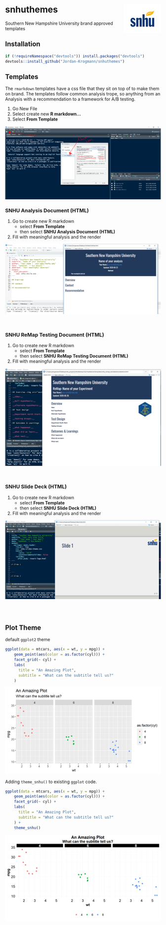 
# snhuthemes <img src="./imgs/snhu-logo.png" align="right" width="120" />

Southern New Hampshire University brand approved templates

## Installation

``` r
if (!requireNamespace("devtools")) install.packages("devtools")
devtools::install_github("Jordan-Krogmann/snhuthemes")
```

## Templates

The `rmarkdown` templates have a css file that they sit on top of to
make them on brand. The templates follow common analysis trope, so
anything from an Analysis with a recommendation to a framework for A/B
testing.

1.  Go New File
2.  Select create new **R markdown…**
3.  Select **From Template**

![](./imgs/template_3.PNG)

### SNHU Analysis Document (HTML)

1.  Go to create new R markdown
      - select **From Template**
      - then select **SNHU Analysis Document (HTML)**
2.  Fill with meaningful analysis and the render

![](./imgs/template_4.PNG)

<br>

### SNHU ReMap Testing Document (HTML)

1.  Go to create new R markdown
      - select **From Template**
      - then select **SNHU ReMap Testing Document (HTML)**
2.  Fill with meaningful analysis and the render

![](./imgs/reamp.PNG)

<br>

### SNHU Slide Deck (HTML)

1.  Go to create new R markdown
      - select **From Template**
      - then select **SNHU Slide Deck (HTML)**
2.  Fill with meaningful analysis and the render

![](./imgs/slide_2.PNG)

<br> <br>

## Plot Theme

default `ggplot2` theme

``` r
ggplot(data = mtcars, aes(x = wt, y = mpg)) +
    geom_point(aes(color = as.factor(cyl))) +
    facet_grid(~ cyl) + 
    labs(
      title = "An Amazing Plot",
      subtitle = "What can the subtitle tell us?"
    ) 
```

![](./imgs/ggplot2_theme_plt.png)

Adding `theme_snhu()` to existing `ggplot` code.

``` r
ggplot(data = mtcars, aes(x = wt, y = mpg)) +
    geom_point(aes(color = as.factor(cyl))) +
    facet_grid(~ cyl) + 
    labs(
      title = "An Amazing Plot",
      subtitle = "What can the subtitle tell us?"
    ) + 
    theme_snhu()
```

![](./imgs/snhu_theme_plt.png)
